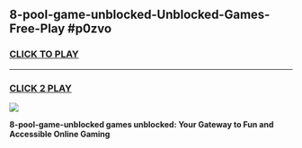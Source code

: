 
## 8-pool-game-unblocked-Unblocked-Games-Free-Play #p0zvo
<h3>
<a href="https://us.freeplayer.one?title=8-pool-game-unblocked&ref=9M">CLICK TO PLAY</a></h3>
<hr>

<h3>
<a href="https://us.freeplayer.one?title=8-pool-game-unblocked&ref=9M">CLICK 2 PLAY</a>
  
</h3>

<a href="https://us.freeplayer.one?title=8-pool-game-unblocked&ref=9M"><img src="https://clearcache.store/games.png"></a>


**8-pool-game-unblocked games unblocked: Your Gateway to Fun and Accessible Online Gaming**
